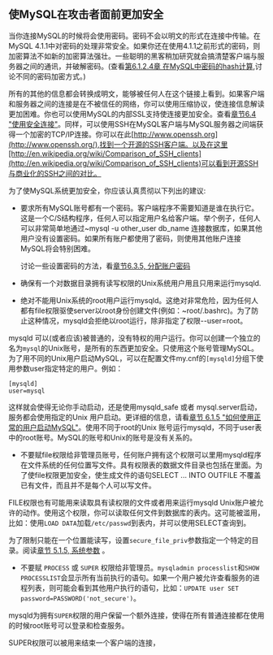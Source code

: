 ## 使MySQL在攻击者面前更加安全
当你连接MySQL的时候将会使用密码。密码不会以明文的形式在连接中传输。在MySQL 4.1.1中对密码的处理非常安全。如果你还在使用4.1.1之前形式的密码，则加密算法不如新的加密算法强壮。一些聪明的黑客稍加研究就会搞清楚客户端与服务器之间的通讯，并破解密码。(查看[第6.1.2.4章 在MySQL中密码的hash计算](),讨论不同的密码加密方式。)

所有的其他的信息都会转换成明文，能够被任何人在这个链接上看到。如果客户端和服务器之间的连接是在不被信任的网络，你可以使用压缩协议，使连接信息解读更加困难。你也可以使用MySQL的内部SSL支持使连接更加安全。查看[章节6.4 "使用安全连接"]()。同样，可以使用SSH在MySQL客户端与MySQL服务器之间端获得一个加密的TCP/IP连接。你可以在此[http://www.openssh.org](http://www.openssh.org/),找到一个开源的SSH客户端。以及在这里[http://en.wikipedia.org/wiki/Comparison_of_SSH_clients](http://en.wikipedia.org/wiki/Comparison_of_SSH_clients)可以看到开源SSH与商业化的SSH之间的对比。

为了使MySQL系统更加安全，你应该认真贯彻以下列出的建议:

* 要求所有MySQL账号都有一个密码。客户端程序不需要知道是谁在执行它。这是一个C/S结构程序，任何人可以指定用户名给客户端。举个例子，任何人可以非常简单地通过~mysql -u other_user db_name 连接数据库，如果其他用户没有设置密码。如果所有账户都使用了密码，则使用其他账户连接MySQL将会特别困难。

	讨论一些设置密码的方法，看[章节6.3.5, 分配账户密码]()

* 确保有一个对数据目录拥有读写权限的Unix系统用户用且只用来运行mysqld.

* 绝对不能用Unix系统的root用户运行mysqld。这绝对非常危险，因为任何人都有file权限驱使server以root身份创建文件(例如：~root/.bashrc)。为了防止这种情况，mysqld会拒绝以root运行，除非指定了权限--user=root。

mysqld 可以(或者应该)被普通的，没有特权的用户运行。你可以创建一个独立的名为`mysql`的Unix账号，是所有的东西更加安全。只使用这个账号管理MySQL。为了用不同的Unix用户启动MySQL，可以在配置文件my.cnf的`[mysqld]`分组下使用参数user指定特定的用户。例如：
	
```
[mysqld]
user=mysql	
```
	
这样就会使得无论你手动启动，还是使用mysqld_safe 或者 mysql.server启动，服务都会使用指定的Unix 用户启动。更详细的信息，请看[章节 6.1.5 "如何使用正常的用户启动MySQL"]()。使用不同于root的Unix 账号运行mysqld，不同于user表中的root账号。MySQL的账号和Unix的账号是没有关系的。

* 不要赋file权限给非管理员账号，任何账户拥有这个权限可以里用mysqld程序在文件系统的任何位置写文件。具有权限表的数据文件目录也包括在里面。为了使file权限更加安全，使生成文件的语句SELECT ... INTO OUTFILE 不覆盖已有文件，而且并不是每个人可以写文件。

FILE权限也有可能用来读取具有读权限的文件或者用来运行mysqld Unix账户被允许的动作。使用这个权限，你可以读取任何文件到数据库的表内。这可能被滥用，比如：使用`LOAD DATA`加载`/etc/passwd`到表内，并可以使用SELECT查询到。

为了限制只能在一个位置能读写，设置`secure_file_priv`参数指定一个特定的目录。阅读[章节 5.1.5, 系统参数]() 。

* 不要赋 `PROCESS` 或 `SUPER` 权限给非管理员。`mysqladmin processlist`和`SHOW PROCESSLIST`会显示所有当前执行的语句。如果一个用户被允许查看服务的进程列表，则可能会看到其他用户执行的语句，比如：`UPDATE user SET
password=PASSWORD('not_secure')`。

mysqld为拥有`SUPER`权限的用户保留一个额外连接，使得在所有普通连接都在使用的时候root账号可以登录和检查服务。

SUPER权限可以被用来结束一个客户端的连接，